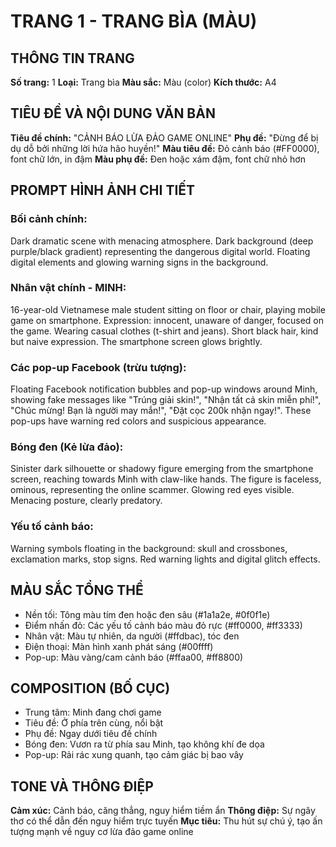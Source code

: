 # TRANG 1 - TRANG BÌA (MÀU)

## THÔNG TIN TRANG
**Số trang:** 1
**Loại:** Trang bìa
**Màu sắc:** Màu (color)
**Kích thước:** A4

## TIÊU ĐỀ VÀ NỘI DUNG VĂN BẢN
**Tiêu đề chính:** "CẢNH BÁO LỪA ĐẢO GAME ONLINE"
**Phụ đề:** "Đừng để bị dụ dỗ bởi những lời hứa hão huyền!"
**Màu tiêu đề:** Đỏ cảnh báo (#FF0000), font chữ lớn, in đậm
**Màu phụ đề:** Đen hoặc xám đậm, font chữ nhỏ hơn

## PROMPT HÌNH ẢNH CHI TIẾT

### Bối cảnh chính:
Dark dramatic scene with menacing atmosphere. Dark background (deep purple/black gradient) representing the dangerous digital world. Floating digital elements and glowing warning signs in the background.

### Nhân vật chính - MINH:
16-year-old Vietnamese male student sitting on floor or chair, playing mobile game on smartphone. Expression: innocent, unaware of danger, focused on the game. Wearing casual clothes (t-shirt and jeans). Short black hair, kind but naive expression. The smartphone screen glows brightly.

### Các pop-up Facebook (trừu tượng):
Floating Facebook notification bubbles and pop-up windows around Minh, showing fake messages like "Trúng giải skin!", "Nhận tất cả skin miễn phí!", "Chúc mừng! Bạn là người may mắn!", "Đặt cọc 200k nhận ngay!". These pop-ups have warning red colors and suspicious appearance.

### Bóng đen (Kẻ lừa đảo):
Sinister dark silhouette or shadowy figure emerging from the smartphone screen, reaching towards Minh with claw-like hands. The figure is faceless, ominous, representing the online scammer. Glowing red eyes visible. Menacing posture, clearly predatory.

### Yếu tố cảnh báo:
Warning symbols floating in the background: skull and crossbones, exclamation marks, stop signs. Red warning lights and digital glitch effects.

## MÀU SẮC TỔNG THỂ
- Nền tối: Tông màu tím đen hoặc đen sâu (#1a1a2e, #0f0f1e)
- Điểm nhấn đỏ: Các yếu tố cảnh báo màu đỏ rực (#ff0000, #ff3333)
- Nhân vật: Màu tự nhiên, da người (#ffdbac), tóc đen
- Điện thoại: Màn hình xanh phát sáng (#00ffff)
- Pop-up: Màu vàng/cam cảnh báo (#ffaa00, #ff8800)

## COMPOSITION (BỐ CỤC)
- Trung tâm: Minh đang chơi game
- Tiêu đề: Ở phía trên cùng, nổi bật
- Phụ đề: Ngay dưới tiêu đề chính
- Bóng đen: Vươn ra từ phía sau Minh, tạo không khí đe dọa
- Pop-up: Rải rác xung quanh, tạo cảm giác bị bao vây

## TONE VÀ THÔNG ĐIỆP
**Cảm xúc:** Cảnh báo, căng thẳng, nguy hiểm tiềm ẩn
**Thông điệp:** Sự ngây thơ có thể dẫn đến nguy hiểm trực tuyến
**Mục tiêu:** Thu hút sự chú ý, tạo ấn tượng mạnh về nguy cơ lừa đảo game online
